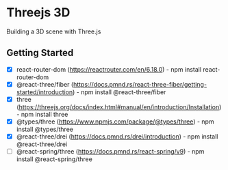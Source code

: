 # Threejs 3D

Building a 3D scene with Three.js

## Getting Started

-  [x] react-router-dom (https://reactrouter.com/en/6.18.0) - npm install react-router-dom
-  [x] @react-three/fiber (https://docs.pmnd.rs/react-three-fiber/getting-started/introduction) - npm install @react-three/fiber
-  [x] three (https://threejs.org/docs/index.html#manual/en/introduction/Installation) - npm install three
-  [x] @types/three (https://www.npmjs.com/package/@types/three) - npm install @types/three
-  [x] @react-three/drei (https://docs.pmnd.rs/drei/introduction) - npm install @react-three/drei
-  [ ] @react-spring/three (https://docs.pmnd.rs/react-spring/v9) - npm install @react-spring/three

